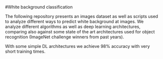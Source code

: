 #White background classification

The following repository presents an images dataset as well as scripts used to analyze different ways to predict white background at images. We analyze different algorithms as well as deep learning architectures, comparing also against some state of the art architectures used for object recognition (ImageNet challenge winners from past years).


With some simple DL architectures we achieve 98% accuracy with very short training times.
